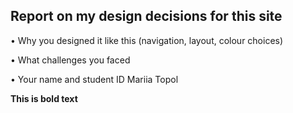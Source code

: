 ## Report on my design decisions for this site

• Why you designed it like this (navigation, layout, colour choices)


• What challenges you faced


• Your name and student ID
Mariia Topol 

**This is bold text**
